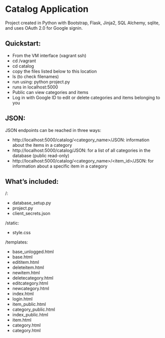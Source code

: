 # Catalog Application

Project created in Python with Bootstrap, Flask, Jinja2, SQL Alchemy, sqlite, and uses OAuth 2.0 for Google signin.

## Quickstart:

+ From the VM interface (vagrant ssh)
+ cd /vagrant
+ cd catalog
+ copy the files listed below to this location
+ ls (to check filenames)
+ run using: python project.py
+ runs in localhost:5000
+ Public can view categories and items
+ Log in with Google ID to edit or delete categories and items belonging to you

## JSON:

JSON endpoints can be reached in three ways:
+ http://localhost:5000/catalog/<category_name>/JSON: information about the items in a category
+ http://localhost:5000/catalog/JSON: for a list of all categories in the database (public read-only)
+ http://localhost:5000/catalog/<category_name>/<item_id>/JSON: for information about a specific item in a category

## What’s included:

/:<br>
   - database_setup.py <br>
   - project.py <br>
   - client_secrets.json <br>

/static: <br>
   - style.css <br>
   
/templates: <br>
   - base_unlogged.html <br>
   - base.html <br>
   - edititem.html <br>
   - deleteitem.html <br>
   - newitem.html <br>
   - deletecategory.html <br>
   - editcategory.html <br>
   - newcategory.html <br>
   - index.html <br>
   - login.html <br>
   - item_public.html <br>
   - category_public.html <br>
   - index_public.html <br>
   - item.html <br>
   - category.html <br>
   - category.html <br>
